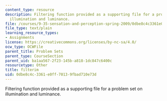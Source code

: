 ```yaml
---
content_type: resource
description: Filtering function provided as a supporting file for a problem set on
  illumination and luminance.
file: /courses/9-35-sensation-and-perception-spring-2009/0dbe8c4c3361e0ff70139fbad710e73d_filterim.m
file_type: text/plain
learning_resource_types:
- Assignments
license: https://creativecommons.org/licenses/by-nc-sa/4.0/
ocw_type: OCWFile
parent_title: Problem Sets
parent_type: CourseSection
parent_uid: ba1aa567-2f23-145b-a818-1dc847c6400c
resourcetype: Other
title: filterim
uid: 0dbe8c4c-3361-e0ff-7013-9fbad710e73d
---
```

Filtering function provided as a supporting file for a problem set on illumination and luminance.